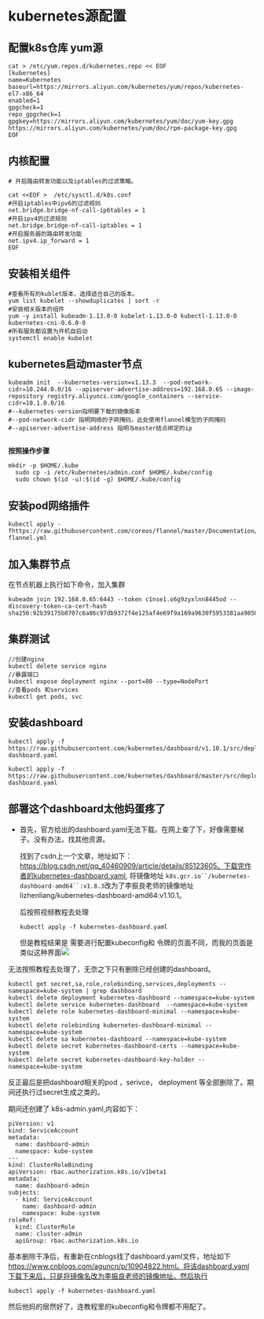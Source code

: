 # kubernetes源配置

## 配置k8s仓库 yum源

```
cat > /etc/yum.repos.d/kubernetes.repo << EOF
[kubernetes]
name=Kubernetes
baseurl=https://mirrors.aliyun.com/kubernetes/yum/repos/kubernetes-el7-x86_64
enabled=1
gpgcheck=1
repo_gpgcheck=1
gpgkey=https://mirrors.aliyun.com/kubernetes/yum/doc/yum-key.gpg https://mirrors.aliyun.com/kubernetes/yum/doc/rpm-package-key.gpg
EOF
```

## 内核配置

```
# 开启路由转发功能以及iptables的过滤策略。

cat <<EOF >  /etc/sysctl.d/k8s.conf
#开启iptables中ipv6的过滤规则
net.bridge.bridge-nf-call-ip6tables = 1
#开启ipv4的过滤规则
net.bridge.bridge-nf-call-iptables = 1
#开启服务器的路由转发功能
net.ipv4.ip_forward = 1
EOF

```

## 

## 安装相关组件

```
#查看所有的kublet版本，选择适合自己的版本。
yum list kubelet --showduplicates | sort -r
#安装相关版本的组件
yum -y install kubeadm-1.13.0-0 kubelet-1.13.0-0 kubectl-1.13.0-0  kubernetes-cni-0.6.0-0 
#所有服务都设置为开机自启动
systemctl enable kubelet

```

## kubernetes启动master节点

```
kubeadm init  --kubernetes-version=v1.13.3  --pod-network-cidr=10.244.0.0/16 --apiserver-advertise-address=192.168.0.65 --image-repository registry.aliyuncs.com/google_containers --service-cidr=10.1.0.0/16 
#--kubernetes-version指明要下载的镜像版本
#--pod-network-cidr 指明网络的子网掩码，此处使用flannel模型的子网掩码
#--apiserver-advertise-address 指明与master结点绑定的ip


```



**按照操作步骤**

```
mkdir -p $HOME/.kube
  sudo cp -i /etc/kubernetes/admin.conf $HOME/.kube/config
  sudo chown $(id -u):$(id -g) $HOME/.kube/config
```

## 安装pod网络插件

```
kubectl apply -fhttps://raw.githubusercontent.com/coreos/flannel/master/Documentation/kube-flannel.yml
```

## 加入集群节点

在节点机器上执行如下命令，加入集群

```
kubeadm join 192.168.0.65:6443 --token c1nse1.o6g9zyxlnn8445od --discovery-token-ca-cert-hash sha256:92b39175b8707c6a86c97db9372f4e125af4e69f9a169a9630f5953381aa9850
```

## 集群测试

```
//创建nginx
kubectl delete service nginx
//暴露端口
kubectl expose deployment nginx --port=80 --type=NodePort
//查看pods 和services
kubectl get pods, svc
```

## 安装dashboard

```
kubectl apply -f https://raw.githubusercontent.com/kubernetes/dashboard/v1.10.1/src/deploy/recommended/kubernetes-dashboard.yaml

kubectl apply -f https://raw.githubusercontent.com/kubernetes/dashboard/master/src/deploy/recommended/kubernetes-dashboard.yaml

```

## 部署这个dashboard太他妈蛋疼了

- 首先，官方给出的dashboard.yaml无法下载。在网上查了下，好像需要梯子。没有办法，找其他资源。

  找到了csdn上一个文章，地址如下：https://blog.csdn.net/qq_40460909/article/details/85123605。下载完作者的kubernetes-dashboard.yaml, 将镜像地址 `k8s.gcr.io``/kubernetes-dashboard-amd64``:v1.8.3`改为了李振良老师的镜像地址 lizhenliang/kubernetes-dashboard-amd64:v1.10.1。

  后按照视频教程去处理

  ```
  kubectl apply -f kubernetes-dashboard.yaml
  ```

  但是教程结果是  需要进行配置kubeconfig和 令牌的页面不同，而我的页面是类似这种界面![](G:\linux\linux学习\20181220153258533.jpg)

无法按照教程去处理了，无奈之下只有删除已经创建的dashboard。

```
kubectl get secret,sa,role,rolebinding,services,deployments --namespace=kube-system | grep dashboard
kubectl delete deployment kubernetes-dashboard --namespace=kube-system 
kubectl delete service kubernetes-dashboard  --namespace=kube-system 
kubectl delete role kubernetes-dashboard-minimal --namespace=kube-system 
kubectl delete rolebinding kubernetes-dashboard-minimal --namespace=kube-system
kubectl delete sa kubernetes-dashboard --namespace=kube-system 
kubectl delete secret kubernetes-dashboard-certs --namespace=kube-system
kubectl delete secret kubernetes-dashboard-key-holder --namespace=kube-system
```

反正最后是把dashboard相关的pod ，serivce， deployment 等全部删除了。期间还执行过secret生成之类的。

期间还创建了 k8s-admin.yaml,内容如下：

```
piVersion: v1
kind: ServiceAccount
metadata:
  name: dashboard-admin
  namespace: kube-system
---
kind: ClusterRoleBinding
apiVersion: rbac.authorization.k8s.io/v1beta1
metadata:
  name: dashboard-admin
subjects:
  - kind: ServiceAccount
    name: dashboard-admin
    namespace: kube-system
roleRef:
  kind: ClusterRole
  name: cluster-admin
  apiGroup: rbac.authorization.k8s.io

```

基本删除干净后，有重新在cnblogs找了dashboard.yaml文件，地址如下 https://www.cnblogs.com/aguncn/p/10904822.html。将该dashboard.yaml下载下来后，只是将镜像名改为李振良老师的镜像地址。然后执行 

```
kubectl apply -f kubernetes-dashboard.yaml
```

然后他妈的居然好了，连教程里的kubeconfig和令牌都不用配了。